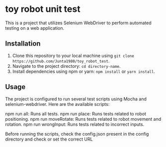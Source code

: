 # toy robot unit test

This is a project that utilizes Selenium WebDriver to perform automated testing on a web application.

## Installation

1. Clone this repository to your local machine using `git clone https://github.com/Junta1980/toy_robot_test`.
2. Navigate to the project directory: `cd directory-name`.
3. Install dependencies using npm or yarn: `npm install` or `yarn install`.

## Usage
The project is configured to run several test scripts using Mocha and selenium-webdriver. Here are the available scripts:

npm run all: Runs all tests.
npm run place: Runs tests related to robot positioning.
npm run moveRotate: Runs tests related to robot movement and rotation.
npm run wrongInput: Runs tests related to incorrect inputs.

Before running the scripts, check the config.json present in the config directory and check or set the correct URL
